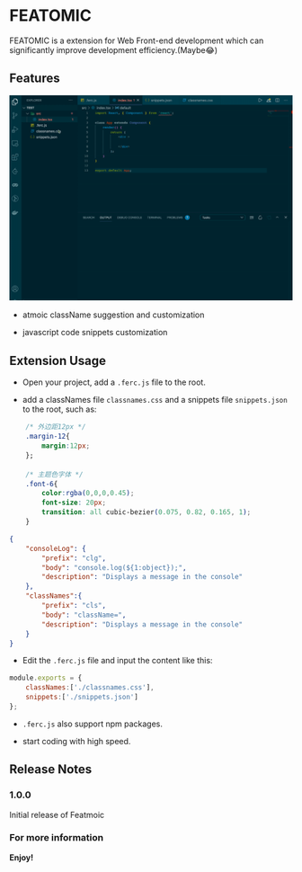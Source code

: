 # FEATOMIC

FEATOMIC is a extension for Web Front-end development which can significantly improve development efficiency.(Maybe😂)

## Features

![features](images/main.gif)

- atmoic className suggestion and customization

- javascript code snippets customization

## Extension Usage

- Open your project, add a `.ferc.js` file to the root.

- add a classNames file `classnames.css` and a snippets file `snippets.json` to the root, such as:

```css
    /* 外边距12px */
    .margin-12{
        margin:12px;
    };

    /* 主题色字体 */
    .font-6{
        color:rgba(0,0,0,0.45);
        font-size: 20px;
        transition: all cubic-bezier(0.075, 0.82, 0.165, 1);
    }
```

```json
{
    "consoleLog": {
        "prefix": "clg",
        "body": "console.log(${1:object});",
        "description": "Displays a message in the console"
    },
    "classNames":{
        "prefix": "cls",
        "body": "className=",
        "description": "Displays a message in the console"
    }
}
```

- Edit the `.ferc.js` file and input the content like this:

```javascript
module.exports = {
    classNames:['./classnames.css'],
    snippets:['./snippets.json']
};
```

- `.ferc.js` also support npm packages.

- start coding with high speed.

## Release Notes

### 1.0.0

Initial release of Featmoic

### For more information

**Enjoy!**
